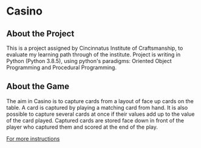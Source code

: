 # Casino

## About the Project

  This is a project assigned by Cincinnatus Institute of Craftsmanship, to evaluate my learning path through of the institute.
  Project is writing in Python (Python 3.8.5), using python's paradigms: Oriented Object Programming and Procedural Programming.

## About the Game
The aim in Casino is to capture cards from a layout of face up cards on the table. A card is captured by playing a matching card from hand. 
It is also possible to capture several cards at once if their values add up to the value of the card played. 
Captured cards are stored face down in front of the player who captured them and scored at the end of the play.

[For more instructions](https://www.pagat.com/fishing/casino.html)
